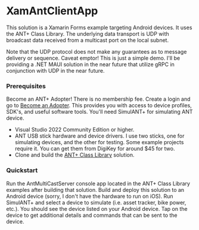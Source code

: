 # XamAntClientApp
This solution is a Xamarin Forms example targeting Android devices. It uses the ANT+ Class Library.
The underlying data transport is UDP with broadcast data received from a multicast port on the local subnet.

Note that the UDP protocol does not make any guarantees as to message delivery or sequence. Caveat emptor! This is just
a simple demo. I'll be providing a .NET MAUI solution in the near future that utilize gRPC in conjunction with UDP in
the near future.
### Prerequisites
Become an ANT+ Adopter! There is no membership fee. 
Create a login and go to [Become an Adopter](https://www.thisisant.com/my-ant/join-adopter). This provides you with access to
device profiles, SDK's, and useful software tools. You'll need SimulANT+ for simulating ANT device.
- Visual Studio 2022 Community Edition or higher.
- ANT USB stick hardware and device drivers. I use two sticks, one for simulating devices, and the other for
 testing. Some example projects require it. You can get them from DigiKey for around $45 for two.
- Clone and build the [ANT+ Class Library](https://github.com/StephenHidem/AntPlus) solution.
### Quickstart
Run the AntMultiCastServer console app located in the ANT+ Class Library examples after building that solution. Build
and deploy this solution to an Android device (sorry, I don't have the hardware to run on iOS). Run SimulANT+ and
select a device to simulate (i.e. asset tracker, bike power, etc.). You should see the device listed on your Android
device. Tap on the device to get additional details and commands that can be sent to the device.